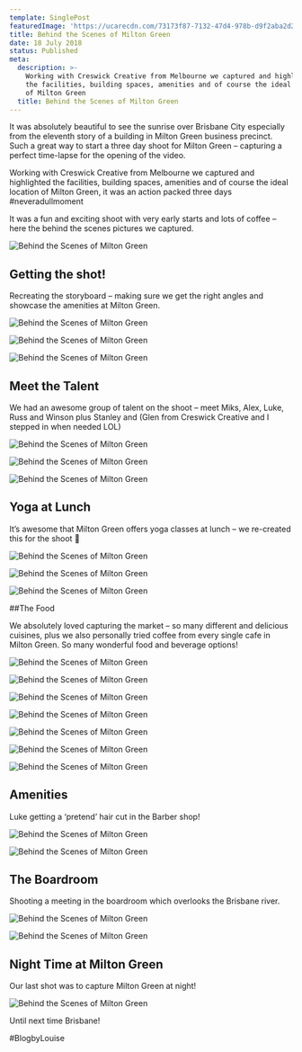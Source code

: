 ```yaml
---
template: SinglePost
featuredImage: 'https://ucarecdn.com/73173f87-7132-47d4-978b-d9f2aba2d289/'
title: Behind the Scenes of Milton Green
date: 18 July 2018
status: Published
meta:
  description: >-
    Working with Creswick Creative from Melbourne we captured and highlighted
    the facilities, building spaces, amenities and of course the ideal location
    of Milton Green
  title: Behind the Scenes of Milton Green
---
```

It was absolutely beautiful to see the sunrise over Brisbane City especially from the eleventh story of a building in Milton Green business precinct. Such a great way to start a three day shoot for Milton Green – capturing a perfect time-lapse for the opening of the video.

Working with Creswick Creative from Melbourne we captured and highlighted the facilities, building spaces, amenities and of course the ideal location of Milton Green, it was an action packed three days #neveradullmoment

It was a fun and exciting shoot with very early starts and lots of coffee – here the behind the scenes pictures we captured.

![Behind the Scenes of Milton Green](https://ucarecdn.com/f6a39810-749d-450e-8e7e-24e88b635fd4/)

## Getting the shot!

Recreating the storyboard – making sure we get the right angles and showcase the amenities at Milton Green.

![Behind the Scenes of Milton Green](https://ucarecdn.com/4ae079dc-5002-425c-b052-72e76d18f04f/)

![Behind the Scenes of Milton Green](https://ucarecdn.com/2ba2cc60-f7e9-47d0-bc88-107f4fc701d0/)

![Behind the Scenes of Milton Green](https://ucarecdn.com/abafcb82-1ed6-41a6-9574-de33702a5bf6/)

## Meet the Talent

We had an awesome group of talent on the shoot – meet Miks, Alex, Luke, Russ and Winson plus Stanley and (Glen from Creswick Creative and I stepped in when needed LOL)

![Behind the Scenes of Milton Green](https://ucarecdn.com/71188604-861e-4f62-86fb-6f3dbe977bda/)

![Behind the Scenes of Milton Green](https://ucarecdn.com/c9982e05-9475-4b3e-b799-aff12e2086f9/)

![Behind the Scenes of Milton Green](https://ucarecdn.com/46cc08e5-abb3-4bf1-8252-bb5e49a312e8/)

## Yoga at Lunch

It’s awesome that Milton Green offers yoga classes at lunch – we re-created this for the shoot 🙂

![Behind the Scenes of Milton Green](https://ucarecdn.com/a3252693-5429-4b5b-a499-5b7feff8936d/)

![Behind the Scenes of Milton Green](https://ucarecdn.com/65cd16db-a43a-4cb0-ad45-c33d388fe0f8/6)

![Behind the Scenes of Milton Green](https://ucarecdn.com/e1bbebff-ecbf-40fd-9754-cb74be23f494/)

##The Food

We absolutely loved capturing the market – so many different and delicious cuisines, plus we also personally tried coffee from every single cafe in Milton Green. So many wonderful food and beverage options!

![Behind the Scenes of Milton Green](https://ucarecdn.com/4db7d08a-7497-4b5c-b0fe-da0e1f3e1ebb/)

![Behind the Scenes of Milton Green](https://ucarecdn.com/48af81d6-4971-44f1-83b6-5689cff4966f/)

![Behind the Scenes of Milton Green](https://ucarecdn.com/90bd0987-486a-4e03-8d81-222a36bae606/)

![Behind the Scenes of Milton Green](https://ucarecdn.com/40f473ec-02d3-472a-a52e-06b6f2df0390/)

![Behind the Scenes of Milton Green](https://ucarecdn.com/6f85d0b3-00bb-4add-b354-b819458484ad/)

![Behind the Scenes of Milton Green](https://ucarecdn.com/8f794e4b-738f-4d8d-b6fc-eeaa04ff642f/)

![Behind the Scenes of Milton Green](https://ucarecdn.com/ce0e9962-3bb2-44c2-aceb-05e65bc67896/)

## Amenities

Luke getting a ‘pretend’ hair cut in the Barber shop!

![Behind the Scenes of Milton Green](https://ucarecdn.com/7cdacf69-3a6f-4102-adcf-5ea4e0a9ff33/)

![Behind the Scenes of Milton Green](https://ucarecdn.com/e4cf04da-68ff-4f5b-9dd9-fcf538631f43/)

## The Boardroom

Shooting a meeting in the boardroom which overlooks the Brisbane river.

![Behind the Scenes of Milton Green](https://ucarecdn.com/96d3e75d-e546-40f8-9d4d-d977850ff7e3/)

![Behind the Scenes of Milton Green](https://ucarecdn.com/0179e7ef-a559-4d58-b990-e694e68cb45f/)

## Night Time at Milton Green

Our last shot was to capture Milton Green at night!

![Behind the Scenes of Milton Green]()

Until next time Brisbane! 

#BlogbyLouise
